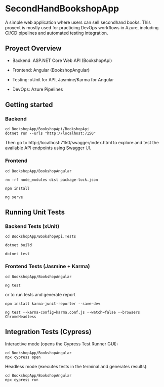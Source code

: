 # SecondHandBookshopApp

A simple web application where users can sell secondhand books.
This proyect is mostly used for practicing DevOps workflows in Azure, including CI/CD pipelines and automated testing integration.

## Proyect Overview

- Backend: ASP.NET Core Web API (BookshopApi)

- Frontend: Angular (BookshopAngular)

- Testing: xUnit for API, Jasmine/Karma for Angular

- DevOps: Azure Pipelines

## Getting started

### Backend
```
cd BookshopApp/BookshopApi/BookshopApi
dotnet run --urls "http://localhost:7150"
```

Then go to http://localhost:7150/swagger/index.html to explore and test the available API endpoints using Swagger UI.

### Frontend
```
cd BookshopApp/BookshopAngular

rm -rf node_modules dist package-lock.json

npm install

ng serve
```

## Running Unit Tests

### Backend Tests (xUnit)

```
cd BookshopApp/BookshopApi.Tests

dotnet build

dotnet test
```

### Frontend Tests (Jasmine + Karma)

```
cd BookshopApp/BookshopAngular

ng test
```
or to run tests and generate report

```
npm install karma-junit-reporter --save-dev

ng test --karma-config=karma.conf.js --watch=false --browsers ChromeHeadless
```

## Integration Tests (Cypress)

Interactive mode (opens the Cypress Test Runner GUI):

```
cd BookshopApp/BookshopAngular
npx cypress open
```

Headless mode (executes tests in the terminal and generates results):
```
cd BookshopApp/BookshopAngular
npx cypress run
```